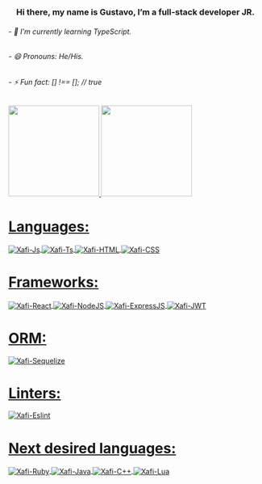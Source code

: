 <div align="center">
  <h3>
    Hi there, my name is Gustavo, I’m a full-stack developer JR.
  </h3>
</div>
<h6>
 - 🌱 I’m currently learning TypeScript.
</h6>
<h6>
 - 😄 Pronouns: He/His.
</h6>
<h6>
 - ⚡ Fun fact: [] !== []; // true
</h6>

<div>
  <a href="https://github.com/xafixav">
  <img height="180em" src="https://github-readme-stats.vercel.app/api?username=xafixav&show_icons=true&theme=radical&include_all_commits=true&count_private=true"/>
  <img height="180em" src="https://github-readme-stats.vercel.app/api/top-langs/?username=xafixav&layout=compact&langs_count=7&theme=radical"/>
</div>

<div>
    <h1>
      Languages:
    </h1>
    <img align="center" alt="Xafi-Js" src="https://img.shields.io/badge/JavaScript-323330?style=for-the-badge&logo=javascript&logoColor=F7DF1E">
    <img align="center" alt="Xafi-Ts" src="https://img.shields.io/badge/TypeScript-007ACC?style=for-the-badge&logo=typescript&logoColor=white">
    <img align="center" alt="Xafi-HTML" src="https://img.shields.io/badge/HTML5-E34F26?style=for-the-badge&logo=html5&logoColor=white">
    <img align="center" alt="Xafi-CSS" src="https://img.shields.io/badge/CSS3-1572B6?style=for-the-badge&logo=css3&logoColor=white">
</div>
  
  <div>
  <h1>
    Frameworks:
  </h1>
  <img align="center" alt="Xafi-React" src="https://img.shields.io/badge/React-20232A?style=for-the-badge&logo=react&logoColor=61DAFB">
  <img align="center" alt="Xafi-NodeJS" src="https://img.shields.io/badge/Node.js-339933?style=for-the-badge&logo=nodedotjs&logoColor=white">
  <img align="center" alt="Xafi-ExpressJS" src="https://img.shields.io/badge/Express.js-000000?style=for-the-badge&logo=express&logoColor=white">
  <img align="center" alt="Xafi-JWT" src="https://img.shields.io/badge/JWT-000000?style=for-the-badge&logo=JSON%20web%20tokens&logoColor=white">
</div>
  
<div>
  <h1>
    ORM:
  </h1>
  <img align="center" alt="Xafi-Sequelize" src="https://img.shields.io/badge/Sequelize-52B0E7?style=for-the-badge&logo=Sequelize&logoColor=white">
</div>

<div>
  <h1>
    Linters:
  </h1>
  <img align="center" alt="Xafi-Eslint" src="https://img.shields.io/badge/eslint-3A33D1?style=for-the-badge&logo=eslint&logoColor=white">
</div>
  <div>
    <h1>
      Next desired languages:
    </h1>
    <img align="center" alt="Xafi-Ruby" src="https://img.shields.io/badge/Ruby-CC342D?style=for-the-badge&logo=ruby&logoColor=white">
    <img align="center" alt="Xafi-Java" src="https://img.shields.io/badge/Java-ED8B00?style=for-the-badge&logo=java&logoColor=white">
    <img align="center" alt="Xafi-C++" src="https://img.shields.io/badge/C%2B%2B-00599C?style=for-the-badge&logo=c%2B%2B&logoColor=white">
    <img align="center" alt="Xafi-Lua" src="https://img.shields.io/badge/Lua-2C2D72?style=for-the-badge&logo=lua&logoColor=white">
</div>
